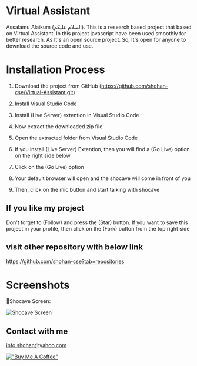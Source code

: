 # Virtual Assistant
Assalamu Alaikum (السلام عليكم). This is a research based project that based on Virtual Assistant. In this project javascript have been used smoothly for better research. As It's an open source project. So, It's open for anyone to download the source code and use. 

# Installation Process
01. Download the project from GitHub (https://github.com/shohan-cse/Virtual-Assistant.git)

02. Install Visual Studio Code

03. Install (Live Server) extention in Visual Studio Code
    
04. Now extract the downloaded zip file

05. Open the extracted folder from Visual Studio Code

06. If you install (Live Server) Extention, then you will find a (Go Live) option on the right side below

07. Click on the (Go Live) option

08. Your default browser will open and the shocave will come in front of you

09. Then, click on the mic button and start talking with shocave

## If you like my project 
Don't forget to (Follow) and press the (Star) button. If you want to save this project in your profile, then click on the (Fork) button from the top right side

## visit other repository with below link
https://github.com/shohan-cse?tab=repositories

# Screenshots

📌Shocave Screen:

![Shocave Screen](https://github.com/shohan3401/Virtual-Assistant/blob/main/screenshot/shocave.PNG)


## Contact with me
info.shohan@yahoo.com


[!["Buy Me A Coffee"](https://www.buymeacoffee.com/assets/img/custom_images/orange_img.png)](https://www.buymeacoffee.com/shohancse)


